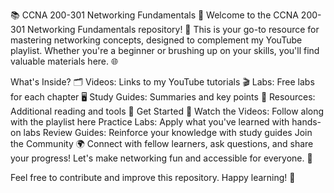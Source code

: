 📚 CCNA 200-301 Networking Fundamentals 🎥
Welcome to the CCNA 200-301 Networking Fundamentals repository! 🚀 This is your go-to resource for mastering networking concepts, designed to complement my YouTube playlist. Whether you're a beginner or brushing up on your skills, you'll find valuable materials here. 🌐
 
What's Inside? 🗂️
Videos: Links to my YouTube tutorials 🎬
Labs: Free labs for each chapter 🖥️
Study Guides: Summaries and key points 📖
Resources: Additional reading and tools 🔧
Get Started 🚀
Watch the Videos: Follow along with the playlist here
Practice Labs: Apply what you've learned with hands-on labs
Review Guides: Reinforce your knowledge with study guides
Join the Community 🌍
Connect with fellow learners, ask questions, and share your progress! Let's make networking fun and accessible for everyone. 💬

Feel free to contribute and improve this repository. Happy learning! 🎉
